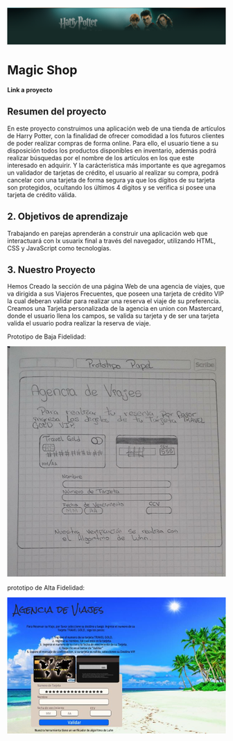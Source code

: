 ![Banner de la pagina](/img/banner_hp.svg)

# Magic Shop

#### Link a proyecto

[]()

## Resumen del proyecto

En este proyecto construimos una aplicación web de una tienda de artículos de Harry Potter, con la finalidad de ofrecer comodidad a los futuros clientes de poder realizar compras de forma online. Para ello, el usuario tiene a su disposición todos los productos disponibles en inventario, además podrá realizar búsquedas por el nombre de los artículos en los que este interesado en adquirir. Y la carácteristica más importante es que agregamos un validador de tarjetas de crédito, el usuario al realizar su compra, podrá cancelar con una tarjeta de forma segura ya que los dígitos de su tarjeta son protegidos, ocultando los últimos 4 digitos y se verifica si posee una tarjeta de crédito válida.

## 2. Objetivos de aprendizaje

Trabajando en parejas aprenderán a construir una aplicación web que interactuará
con lx usuarix final a través del navegador, utilizando HTML, CSS y JavaScript
como tecnologías.

## 3. Nuestro Proyecto

Hemos Creado la sección de una página Web de una agencia de viajes, que va dirigida a sus Viajeros Frecuentes, que poseen una tarjeta de crédito VIP la cual deberan validar para realizar una reserva el viaje de su preferencia.
Creamos una Tarjeta personalizada de la agencia en union con Mastercard, donde el usuario llena los campos, se valida su tarjeta y de ser una tarjeta valida el usuario podra realizar la reserva de viaje.

Prototipo de Baja Fidelidad:

![](https://github.com/GleysiAscanio/BOG003-card-validation/blob/master/imagenes/Prototipopapel.jpeg)

prototipo de Alta Fidelidad:

![](https://github.com/GleysiAscanio/BOG003-card-validation/blob/master/imagenes/PROTOTIPOFINAL.jpeg)

